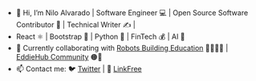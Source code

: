 - 👋 Hi, I’m Nilo Alvarado | Software Engineer 💻 | Open Source Software Contributor 🐙 | Technical Writer ✍️ | 
- React ⚛️ | Bootstrap 🔵 | Python 🐍 | FinTech 💰 | AI 🤖
- 💞️ Currently collaborating with [Robots Building Education](https://robotsbuildingeducation.com/) 🤖👩🏽‍🏫 | [EddieHub Community](https://github.com/EddieHubCommunity) 🟠🐰 
- 📫 Contact me: 🐦 [Twitter](https://twitter.com/nilofalvarado) | 🔗 [LinkFree](https://linkfree.io/nfa1)

<!---
nfa1/nfa1 is a ✨ special ✨ repository because its `README.md` (this file) appears on your GitHub profile.
You can click the Preview link to take a look at your changes.
--->
